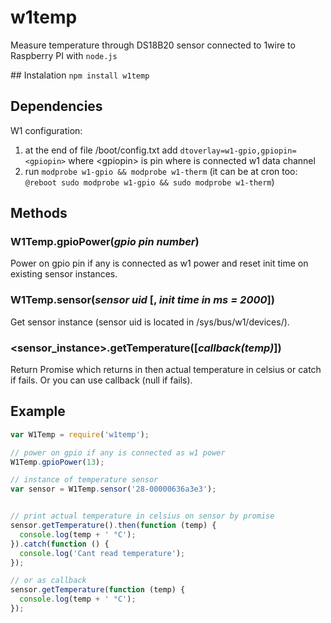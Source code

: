 # w1temp
Measure temperature through DS18B20 sensor connected to 1wire to Raspberry PI with `node.js`

## Instalation
`npm install w1temp`

## Dependencies
W1 configuration:

1. at the end of file /boot/config.txt add `dtoverlay=w1-gpio,gpiopin=<gpiopin>` where &lt;gpiopin&gt; is pin where is connected w1 data channel
2. run `modprobe w1-gpio && modprobe w1-therm` (it can be at cron too: `@reboot sudo modprobe w1-gpio && sudo modprobe w1-therm`)

## Methods

### W1Temp.gpioPower(*gpio pin number*)
Power on gpio pin if any is connected as w1 power and reset init time on existing sensor instances.

### W1Temp.sensor(*sensor uid* [, *init time in ms = 2000*])
Get sensor instance (sensor uid is located in /sys/bus/w1/devices/).

### &lt;sensor_instance&gt;.getTemperature([*callback(temp)*])
Return Promise which returns in then actual temperature in celsius or catch if fails. Or you can use callback (null if fails).

## Example
```javascript
var W1Temp = require('w1temp');

// power on gpio if any is connected as w1 power
W1Temp.gpioPower(13);

// instance of temperature sensor
var sensor = W1Temp.sensor('28-00000636a3e3');


// print actual temperature in celsius on sensor by promise
sensor.getTemperature().then(function (temp) {
  console.log(temp + ' °C');  
}).catch(function () {
  console.log('Cant read temperature');
});

// or as callback
sensor.getTemperature(function (temp) {
  console.log(temp + ' °C');  
});
```
